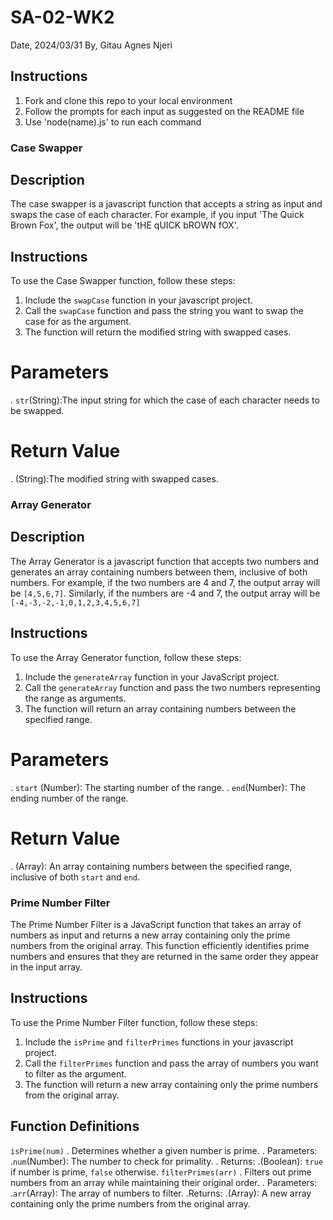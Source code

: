 # SA-02-WK2
Date, 2024/03/31
By, Gitau Agnes Njeri
## Instructions
1. Fork and clone this repo to your local environment
2. Follow the prompts for each input as suggested on the README file
3. Use 'node(name).js' to run each command
### Case Swapper
## Description
The case swapper is a javascript function that accepts a string as input and swaps the case of each character. For example, if you input 'The Quick Brown Fox', the output will be 'tHE qUICK bROWN fOX'.
## Instructions
To use the Case Swapper function, follow these steps:
1. Include the `swapCase` function in your javascript project.
2. Call the `swapCase` function and pass the string you want to swap the case for as the argument.
3. The function will return the modified string with swapped cases.
# Parameters
. `str`(String):The input string for which the case of each character needs to be swapped.
# Return Value
. (String):The modified string with swapped cases.

### Array Generator
## Description
The Array Generator is a javascript function that accepts two numbers and generates an array containing numbers between them, inclusive of both numbers. For example, if the two numbers are 4 and 7, the output array will be `[4,5,6,7]`. Similarly, if the numbers are -4 and 7, the output array will be `[-4,-3,-2,-1,0,1,2,3,4,5,6,7]`
## Instructions
To use the Array Generator function, follow these steps:
1. Include the `generateArray` function in your JavaScript project.
2. Call the `generateArray` function and pass the two numbers representing the range as arguments.
3. The function will return an array containing numbers between the specified range.
# Parameters
. `start` (Number): The starting number of the range.
. `end`(Number): The ending number of the range.
# Return Value
. (Array): An array containing numbers between the specified range, inclusive of both `start` and `end`.

### Prime Number Filter
The Prime Number Filter is a JavaScript function that takes an array of numbers as input and returns a new array containing only the prime numbers from the original array. This function efficiently identifies prime numbers and ensures that they are returned in the same order they appear in the input array.
## Instructions
To use the Prime Number Filter function, follow these steps:
1. Include the `isPrime` and `filterPrimes` functions in your javascript project.
2. Call the `filterPrimes` function and pass the array of numbers you want to filter as the argument.
3. The function will return a new array containing only the prime numbers from the original array.
## Function Definitions
`isPrime(num)`
. Determines whether a given number is prime.
. Parameters:
 .`num`(Number): The number to check for primality.
. Returns:
 .(Boolean): `true` if number is prime, `false` otherwise.
`filterPrimes(arr)`
. Filters out prime numbers from an array while maintaining their original order.
. Parameters:
 .`arr`(Array): The array of numbers to filter.
 .Returns:
  .(Array): A new array containing only the prime numbers from the original array.

